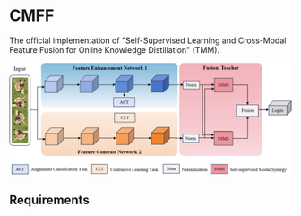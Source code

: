 # CMFF
The official implementation of "Self-Supervised Learning and Cross-Modal Feature Fusion for Online Knowledge Distillation" (TMM).  

![image](https://github.com/Coralmss/CMFF/blob/main/method.png)

## Requirements
